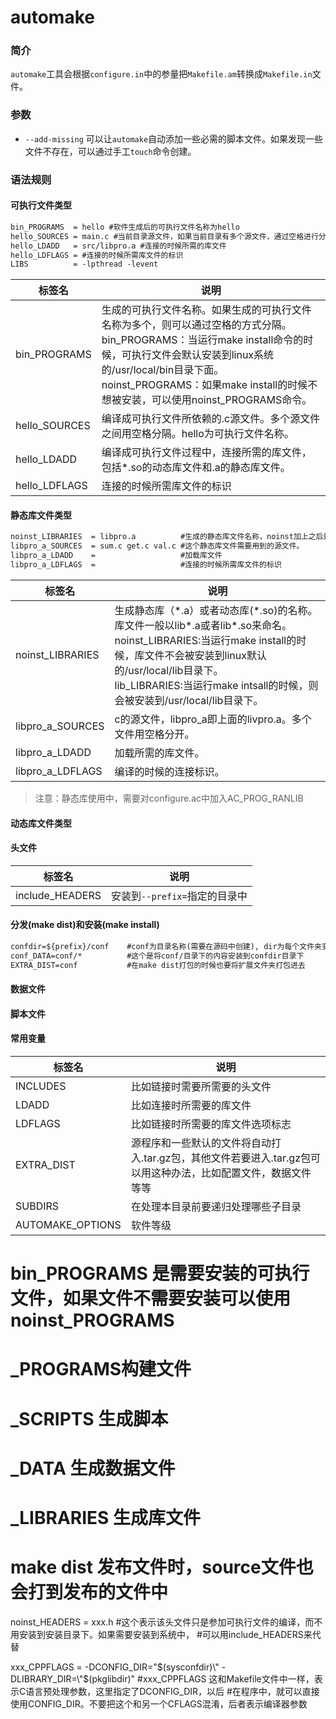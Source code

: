automake
========

### 简介

`automake`工具会根据`configure.in`中的参量把`Makefile.am`转换成`Makefile.in`文件。

### 参数

* `--add-missing`
可以让`automake`自动添加一些必需的脚本文件。如果发现一些文件不存在，可以通过手工`touch`命令创建。

### 语法规则

#### 可执行文件类型

```txt
bin_PROGRAMS  = hello #软件生成后的可执行文件名称为hello
hello_SOURCES = main.c #当前目录源文件，如果当前目录有多个源文件，通过空格进行分隔
hello_LDADD   = src/libpro.a #连接的时候所需的库文件
hello_LDFLAGS = #连接的时候所需库文件的标识
LIBS          = -lpthread -levent
```

| 标签名        | 说明
| -             | -
| bin_PROGRAMS  | 生成的可执行文件名称。如果生成的可执行文件名称为多个，则可以通过空格的方式分隔。<br>bin_PROGRAMS：当运行make install命令的时候，可执行文件会默认安装到linux系统的/usr/local/bin目录下面。<br>noinst_PROGRAMS：如果make install的时候不想被安装，可以使用noinst_PROGRAMS命令。
| hello_SOURCES | 编译成可执行文件所依赖的.c源文件。多个源文件之间用空格分隔。hello为可执行文件名称。
| hello_LDADD   | 编译成可执行文件过程中，连接所需的库文件，包括\*.so的动态库文件和.a的静态库文件。
| hello_LDFLAGS | 连接的时候所需库文件的标识

#### 静态库文件类型

```txt
noinst_LIBRARIES  = libpro.a          #生成的静态库文件名称，noinst加上之后是只编译，不安装到系统中。
libpro_a_SOURCES  = sum.c get.c val.c #这个静态库文件需要用到的源文件。
libpro_a_LDADD    =                   #加载库文件
libpro_a_LDFLAGS  =                   #连接的时候所需库文件的标识
```

| 标签名            | 说明
| -                 | -
| noinst_LIBRARIES  | 生成静态库（\*.a）或者动态库(\*.so)的名称。库文件一般以lib\*.a或者lib\*.so来命名。<br> noinst_LIBRARIES:当运行make install的时候，库文件不会被安装到linux默认的/usr/local/lib目录下。<br> lib_LIBRARIES:当运行make intsall的时候，则会被安装到/usr/local/lib目录下。
| libpro_a_SOURCES  | c的源文件，libpro_a即上面的livpro.a。多个文件用空格分开。
| libpro_a_LDADD    | 加载所需的库文件。
| libpro_a_LDFLAGS  | 编译的时候的连接标识。

> 注意：静态库使用中，需要对configure.ac中加入AC_PROG_RANLIB

#### 动态库文件类型



#### 头文件

| 标签名            | 说明
| -                 | -
|include_HEADERS    | 安装到`--prefix=`指定的目录中

#### 分发(make dist)和安装(make install)

```txt
confdir=${prefix}/conf    #conf为目录名称(需要在源码中创建), dir为每个文件夹变量必须带上
conf_DATA=conf/*          #这个是将conf/目录下的内容安装到confdir目录下
EXTRA_DIST=conf           #在make dist打包的时候也要将扩展文件夹打包进去
```




#### 数据文件


#### 脚本文件


#### 常用变量

| 标签名            | 说明
| -                 | -
| INCLUDES          | 比如链接时需要所需要的头文件
| LDADD             | 比如连接时所需要的库文件
| LDFLAGS           | 比如链接时所需要的库文件选项标志
| EXTRA_DIST        | 源程序和一些默认的文件将自动打入.tar.gz包，其他文件若要进入.tar.gz包可以用这种办法，比如配置文件，数据文件等等
| SUBDIRS           | 在处理本目录前要递归处理哪些子目录
| AUTOMAKE_OPTIONS  | 软件等级  


# bin_PROGRAMS 是需要安装的可执行文件，如果文件不需要安装可以使用 noinst_PROGRAMS
# _PROGRAMS构建文件
# _SCRIPTS 生成脚本
# _DATA 生成数据文件
# _LIBRARIES 生成库文件
# make dist 发布文件时，source文件也会打到发布的文件中

noinst_HEADERS = xxx.h
#这个表示该头文件只是参加可执行文件的编译，而不用安装到安装目录下。如果需要安装到系统中，
#可以用include_HEADERS来代替

xxx_CPPFLAGS = -DCONFIG_DIR=\"$(sysconfdir)\" -DLIBRARY_DIR=\"$(pkglibdir)\"
#xxx_CPPFLAGS 这和Makefile文件中一样，表示C语言预处理参数，这里指定了DCONFIG_DIR，以后
#在程序中，就可以直接使用CONFIG_DIR。不要把这个和另一个CFLAGS混淆，后者表示编译器参数
